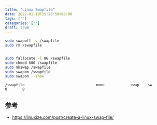 ```yaml
---
title: "Linux Swapfile"
date: 2022-01-19T15:26:50+08:00
tags: [""]
categories: [""]
draft: true
---
```


```bash
sudo swapoff -v /swapfile
sudo rm /swapfile


sudo fallocate -l 8G /swapfile
sudo chmod 600 /swapfile
sudo mkswap /swapfile
sudo swapon /swapfile
sudo swapon --show
```

```fstab
/swapfile                                 none            swap    sw              0       0
```

## 参考

- https://linuxize.com/post/create-a-linux-swap-file/
